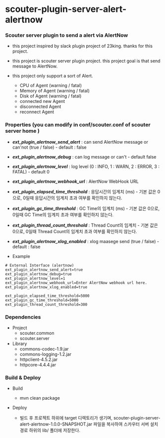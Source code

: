 # scouter-plugin-server-alert-alertnow
### Scouter server plugin to send a alert via AlertNow

- this project inspired by slack plugin project of 23king. thanks for this project.

- this project is  scouter server plugin project. this project goal is that send message to AlertNow.
-  this project only support a sort of Alert.
	- CPU of Agent  (warning / fatal)
	- Memory of Agent (warning / fatal)
	- Disk of Agent (warning / fatal)
	- connected new Agent
	- disconnected Agent
	- reconnect Agent

### Properties (you can modify in conf/scouter.conf of scouter server home )
* **_ext\_plugin\_alertnow\_send\_alert_** : can send AlertNow message or can'not  (true / false) - default : false
* **_ext\_plugin\_alertnow\_debug_** : can log message or can't  - default false
* **_ext\_plugin\_alertnow\_level_** : log level (0 : INFO, 1 : WARN, 2 : ERROR, 3 : FATAL) - default 0
* **_ext\_plugin\_alertnow\_webhook_url_** : AlertNow WebHook URL
* **_ext\_plugin\_elapsed\_time\_threshold_** : 응답시간의 임계치 (ms) - 기본 값은 0으로, 0일때 응답시간의 임계치 초과 여부를 확인하지 않는다.
* **_ext\_plugin\_gc\_time\_threshold_** : GC Time의 임계치 (ms) - 기본 값은 0으로, 0일때 GC Time의 임계치 초과 여부를 확인하지 않는다.
* **_ext\_plugin\_thread\_count\_threshold_** : Thread Count의 임계치 - 기본 값은 0으로, 0일때 Thread Count의 임계치 초과 여부를 확인하지 않는다.
* **_ext\_plugin\_alertnow\_xlog\_enabled_** : xlog maasege send (true / false) - default : false

* Example
```
# External Interface (alertnow)
ext_plugin_alertnow_send_alert=true
ext_plugin_alertnow_debug=true
ext_plugin_alertnow_level=1
ext_plugin_alertnow_webhook_url=Enter AlertNow webhook url here.
ext_plugin_alertnow_xlog_enabled=true

ext_plugin_elapsed_time_threshold=5000
ext_plugin_gc_time_threshold=5000
ext_plugin_thread_count_threshold=300
```

### Dependencies
* Project
    - scouter.common
    - scouter.server
* Library
    - commons-codec-1.9.jar
    - commons-logging-1.2.jar
    - httpclient-4.5.2.jar
    - httpcore-4.4.4.jar

### Build & Deploy
* Build
    - mvn clean package

* Deploy
    - 빌드 후 프로젝트 하위에 target 디렉토리가 생기며, scouter-plugin-server-alert-alertnow-1.0.0-SNAPSHOT.jar 파일을 복사하여 스카우터 서버 설치 경로 하위의 lib/ 폴더에 저장한다.

